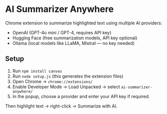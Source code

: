 # AI Summarizer Anywhere

Chrome extension to summarize highlighted text using multiple AI providers:
- OpenAI (GPT-4o mini / GPT-4, requires API key)
- Hugging Face (free summarization models, API key optional)
- Ollama (local models like LLaMA, Mistral — no key needed)

## Setup
1. Run `npm install canvas`
2. Run `node setup.js` (this generates the extension files)
3. Open Chrome → `chrome://extensions/`
4. Enable Developer Mode → Load Unpacked → select `ai-summarizer-anywhere/`
5. In the popup, choose a provider and enter your API key if required.

Then highlight text → right-click → Summarize with AI.